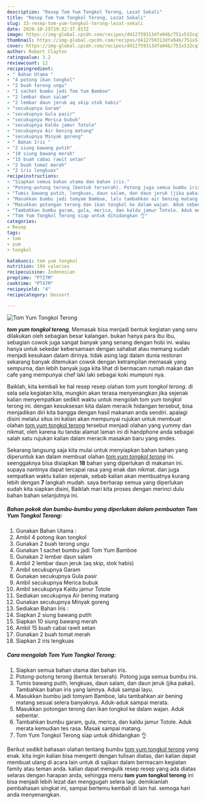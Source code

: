 ```yaml
---
description: "Resep Tom Yum Tongkol Terong, Lezat Sekali"
title: "Resep Tom Yum Tongkol Terong, Lezat Sekali"
slug: 33-resep-tom-yum-tongkol-terong-lezat-sekali
date: 2020-10-25T19:32:37.017Z
image: https://img-global.cpcdn.com/recipes/d412759313dfa94b/751x532cq70/tom-yum-tongkol-terong-foto-resep-utama.jpg
thumbnail: https://img-global.cpcdn.com/recipes/d412759313dfa94b/751x532cq70/tom-yum-tongkol-terong-foto-resep-utama.jpg
cover: https://img-global.cpcdn.com/recipes/d412759313dfa94b/751x532cq70/tom-yum-tongkol-terong-foto-resep-utama.jpg
author: Robert Clayton
ratingvalue: 3.2
reviewcount: 12
recipeingredient:
- " Bahan Utama "
- "4 potong ikan tongkol"
- "2 buah terong ungu"
- "1 sachet bumbu jadi Tom Yum Bamboe"
- "2 lembar daun salam"
- "2 lembar daun jeruk aq skip stok habis"
- "secukupnya Garam"
- "secukupnya Gula pasir"
- "secukupnya Merica bubuk"
- "secukupnya Kaldu jamur Totole"
- "secukupnya Air bening matang"
- "secukupnya Minyak goreng"
- " Bahan Iris "
- "2 siung bawang putih"
- "10 siung bawang merah"
- "15 buah cabai rawit setan"
- "2 buah tomat merah"
- "2 iris lengkuas"
recipeinstructions:
- "Siapkan semua bahan utama dan bahan iris."
- "Potong-potong terong (bentuk terserah). Potong juga semua bumbu iris."
- "Tumis bawang putih, lengkuas, daun salam, dan daun jeruk (jika pakai). Tambahkan bahan iris yang lainnya. Aduk sampai layu."
- "Masukkan bumbu jadi tomyam Bamboe, lalu tambahkan air bening matang sesuai selera banyaknya. Aduk-aduk sampai merata."
- "Masukkan potongan terong dan ikan tongkol ke dalam wajan. Aduk sebentar."
- "Tambahkan bumbu garam, gula, merica, dan kaldu jamur Totole. Aduk merata kemudian tes rasa. Masak sampai matang."
- "Tom Yum Tongkol Terong siap untuk dihidangkan 👌"
categories:
- Resep
tags:
- tom
- yum
- tongkol

katakunci: tom yum tongkol 
nutrition: 194 calories
recipecuisine: Indonesian
preptime: "PT27M"
cooktime: "PT47M"
recipeyield: "4"
recipecategory: Dessert

---
```



![Tom Yum Tongkol Terong](https://img-global.cpcdn.com/recipes/d412759313dfa94b/751x532cq70/tom-yum-tongkol-terong-foto-resep-utama.jpg)

<b><i>tom yum tongkol terong</i></b>, Memasak bisa menjadi bentuk kegiatan yang seru dilakukan oleh sebagian besar kalangan. bukan hanya para ibu ibu, sebagian cowok juga sangat banyak yang senang dengan hobi ini. walau hanya untuk sekedar kebersamaan dengan sahabat atau memang sudah menjadi kesukaan dalam dirinya. tidak asing lagi dalam dunia restoran sekarang banyak ditemukan cowok dengan ketrampilan memasak yang sempurna, dan lebih banyak juga kita lihat di bermacam rumah makan dan cafe yang mempunyai chef laki laki sebagai koki mumpuni nya.

Baiklah, kita kembali ke hal resep resep olahan <i>tom yum tongkol terong</i>. di sela sela kegiatan kita, mungkin akan terasa menyenangkan jika sejenak kalian menyempatkan sedikit waktu untuk mengolah tom yum tongkol terong ini. dengan kesuksesan kita dalam meracik hidangan tersebut, bisa menjadikan diri kita bangga dengan hasil makanan anda sendiri. apalagi disini melalui situs ini kalian akan mempunyai rujukan untuk membuat olahan <u>tom yum tongkol terong</u> tersebut menjadi olahan yang yummy dan nikmat, oleh karena itu tandai alamat laman ini di handphone anda sebagai salah satu rujukan kalian dalam meracik masakan baru yang endes.




Sekarang langsung saja kita mulai untuk menyiapkan bahan bahan yang diperuntuk kan dalam membuat olahan <u><i>tom yum tongkol terong</i></u> ini. seenggaknya bisa disiapkan <b>18</b> bahan yang diperlukan di makanan ini. supaya nantinya dapat tercapai rasa yang enak dan nikmat. dan juga sempatkan waktu kalian sejenak, sebab kalian akan membuatnya kurang lebih dengan <b>7</b> langkah mudah. saya berharap semua yang diperlukan sudah kita siapkan disini, Baiklah mari kita proses dengan merinci dulu bahan bahan selanjutnya ini.

<!--inarticleads1-->

##### Bahan pokok dan bumbu-bumbu yang diperlukan dalam pembuatan Tom Yum Tongkol Terong:

1. Gunakan  Bahan Utama :
1. Ambil 4 potong ikan tongkol
1. Gunakan 2 buah terong ungu
1. Gunakan 1 sachet bumbu jadi Tom Yum Bamboe
1. Gunakan 2 lembar daun salam
1. Ambil 2 lembar daun jeruk (aq skip, stok habis)
1. Ambil secukupnya Garam
1. Gunakan secukupnya Gula pasir
1. Ambil secukupnya Merica bubuk
1. Ambil secukupnya Kaldu jamur Totole
1. Sediakan secukupnya Air bening matang
1. Gunakan secukupnya Minyak goreng
1. Sediakan  Bahan Iris :
1. Siapkan 2 siung bawang putih
1. Siapkan 10 siung bawang merah
1. Ambil 15 buah cabai rawit setan
1. Gunakan 2 buah tomat merah
1. Siapkan 2 iris lengkuas




<!--inarticleads2-->

##### Cara mengolah Tom Yum Tongkol Terong:

1. Siapkan semua bahan utama dan bahan iris.
1. Potong-potong terong (bentuk terserah). Potong juga semua bumbu iris.
1. Tumis bawang putih, lengkuas, daun salam, dan daun jeruk (jika pakai). Tambahkan bahan iris yang lainnya. Aduk sampai layu.
1. Masukkan bumbu jadi tomyam Bamboe, lalu tambahkan air bening matang sesuai selera banyaknya. Aduk-aduk sampai merata.
1. Masukkan potongan terong dan ikan tongkol ke dalam wajan. Aduk sebentar.
1. Tambahkan bumbu garam, gula, merica, dan kaldu jamur Totole. Aduk merata kemudian tes rasa. Masak sampai matang.
1. Tom Yum Tongkol Terong siap untuk dihidangkan 👌




Berikut sedikit bahasan olahan tentang bumbu <u>tom yum tongkol terong</u> yang enak. kita ingin kalian bisa mengerti dengan tulisan diatas, dan kalian dapat membuat ulang di acara lain untuk di sajikan dalam bermacam kegiatan family atau teman anda. kalian dapat mengulik resep resep yang ada diatas selaras dengan harapan anda, sehingga menu <b>tom yum tongkol terong</b> ini bisa menjadi lebih lezat dan menggugah selera lagi. demikianlah pembahasan singkat ini, sampai bertemu kembali di lain hal. semoga hari anda menyenangkan.
